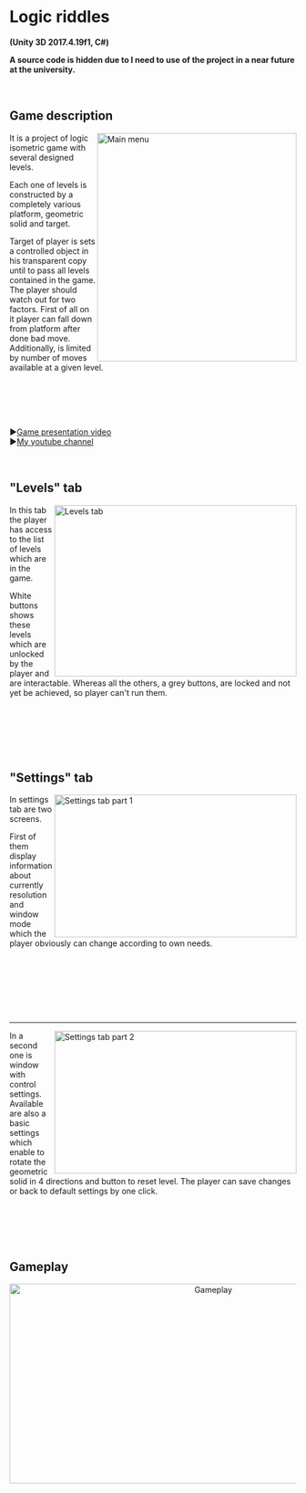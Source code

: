 # Logic riddles
**(Unity 3D 2017.4.19f1, C#)**

**A source code is hidden due to I need to use of the project in a near future at the university.**

</br>

## Game description

<img align="right" width="350" height="400" src=https://user-images.githubusercontent.com/50884054/79893127-e03bb880-8403-11ea-856d-7142f5d57bc5.jpg title="Main menu">

It is a project of logic isometric game with several designed levels.

Each one of levels is constructed by a completely various platform, geometric solid and target.

Target of player is sets a controlled object in his transparent copy until to pass all levels contained in the game. The player should watch out for two factors. First of all on it player can fall down from platform after done bad move. Additionally, is limited by number of moves available at a given level.

</br>
</br>
</br>
</br>

:arrow_forward:[Game presentation video](https://www.youtube.com/watch?v=R4FmLt5jvgI)
</br>
:arrow_forward:[My youtube channel](https://www.youtube.com/channel/UCRCIp_j5MIfofgcc05LEoXg)

</br>

## "Levels" tab

<img align="right" width="425" height="300" src=https://user-images.githubusercontent.com/50884054/79894709-25f98080-8406-11ea-8fd1-dd78df368346.jpg title="Levels tab">

In this tab the player has access to the list of levels which are in the game.

White buttons shows these levels which are unlocked by the player and are interactable. Whereas all the others, a grey buttons, are locked and not yet be achieved, so player can't run them.

</br>
</br>
</br>
</br>
</br>

## "Settings" tab

<img align="right" width="425" height="250" src=https://user-images.githubusercontent.com/50884054/79899038-7378ec00-840c-11ea-9381-a694a7732630.jpg title="Settings tab part 1">

In settings tab are two screens.

First of them display information about currently resolution and window mode which the player obviously can change according to own needs.

</br>
</br>
</br>
</br>
</br>
</br>

---

<img align="right" width="425" height="250" src=https://user-images.githubusercontent.com/50884054/79899059-81c70800-840c-11ea-84b5-a039fe57b624.jpg title="Settings tab part 2">

In a second one is window with control settings. Available are also a basic settings which enable to rotate the geometric solid in 4 directions and button to reset level. The player can save changes or back to default settings by one click.

</br>
</br>
</br>
</br>

## Gameplay

<p align="center">
  <img align="center" width="700" height="350" src=https://user-images.githubusercontent.com/50884054/79909096-ab882b00-841c-11ea-84fb-0ecd18d893bf.jpg title="Gameplay">
</p>

